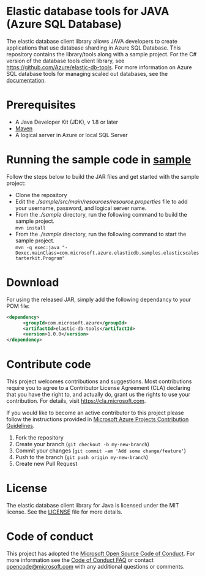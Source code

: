 # Elastic database tools for JAVA (Azure SQL Database)
The elastic database client library allows JAVA developers to create applications that use database sharding in Azure SQL Database. This repository contains the library/tools along with a sample project. For the C# version of the database tools client library, see https://github.com/Azure/elastic-db-tools. For more information on Azure SQL database tools for managing scaled out databases, see the [documentation](https://docs.microsoft.com/en-us/azure/sql-database/sql-database-elastic-database-client-library).

# Prerequisites
* A Java Developer Kit (JDK), v 1.8 or later
* [Maven](http://maven.apache.org/download.cgi)
* A logical server in Azure or local SQL Server

# Running the sample code in [sample](https://github.com/Microsoft/elastic-db-tools-for-java/tree/develop/samples)
Follow the steps below to build the JAR files and get started with the sample project: 
* Clone the repository 
* Edit the _./sample/src/main/resources/resource.properties_ file to add your username, password, and logical server name.
* From the _./sample_ directory, run the following command to build the sample project.<br>
      `mvn install`
* From the _./sample_ directory, run the following command to start the sample project. <br> 
      `mvn -q exec:java "-Dexec.mainClass=com.microsoft.azure.elasticdb.samples.elasticscalestarterkit.Program"` 

# Download
For using the released JAR, simply add the following dependancy to your POM file:
```xml
<dependency>
      <groupId>com.microsoft.azure</groupId>
      <artifactId>elastic-db-tools</artifactId>
      <version>1.0.0</version>
</dependency>
```

# Contribute code
This project welcomes contributions and suggestions. Most contributions require you to agree to a
Contributor License Agreement (CLA) declaring that you have the right to, and actually do, grant us
the rights to use your contribution. For details, visit https://cla.microsoft.com.

If you would like to become an active contributor to this project please follow the instructions provided in [Microsoft Azure Projects Contribution Guidelines](http://azure.github.io/guidelines.html).

1. Fork the repository
2. Create your branch (`git checkout -b my-new-branch`)
3. Commit your changes (`git commit -am 'Add some change/feature'`)
4. Push to the branch (`git push origin my-new-branch`)
5. Create new Pull Request

# License
The elastic database client library for Java is licensed under the MIT license. See the [LICENSE](https://github.com/Microsoft/mssql-jdbc/blob/master/LICENSE) file for more details.

# Code of conduct
This project has adopted the [Microsoft Open Source Code of Conduct](https://opensource.microsoft.com/codeofconduct/). For more information see the [Code of Conduct FAQ](https://opensource.microsoft.com/codeofconduct/faq/) or contact [opencode@microsoft.com](mailto:opencode@microsoft.com) with any additional questions or comments.
